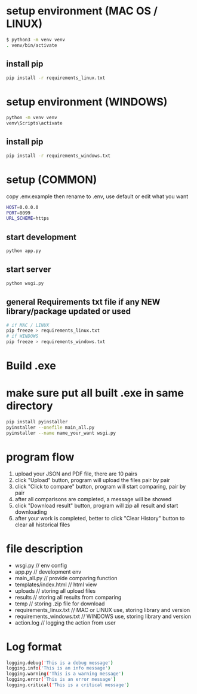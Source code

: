 # setup environment (MAC OS / LINUX)

```bash
$ python3 -m venv venv
. venv/bin/activate
```

## install pip

```bash
pip install -r requirements_linux.txt
```

# setup environment (WINDOWS)

```bash
python -m venv venv
venv\Scripts\activate
```

## install pip

```bash
pip install -r requirements_windows.txt
```

# setup (COMMON)

<!-- .env.example -->

copy .env.example then rename to .env, use default or edit what you want

```bash
HOST=0.0.0.0
PORT=8099
URL_SCHEME=https
```

## start development

```bash
python app.py
```

## start server

```bash
python wsgi.py
```

## general Requirements txt file if any NEW library/package updated or used

```bash
# if MAC / LINUX
pip freeze > requirements_linux.txt
# if WINDOWS
pip freeze > requirements_windows.txt
```

# Build .exe

# make sure put all built .exe in same directory

```bash
pip install pyinstaller
pyinstaller --onefile main_all.py
pyinstaller --name name_your_want wsgi.py
```

# program flow

1. upload your JSON and PDF file, there are 10 pairs
2. click "Upload" button, program will upload the files pair by pair
3. click "Click to compare" button, program will start comparing, pair by pair
4. after all comparisons are completed, a message will be showed
5. click "Download result" button, program will zip all result and start downloading
6. after your work is completed, better to click "Clear History" button to clear all historical files

# file description

- wsgi.py // env config
- app.py // development env
- main_all.py // provide comparing function
- templates/index.html // html view
- uploads // storing all upload files
- results // storing all results from comparing
- temp // storing .zip file for download
- requirements_linux.txt // MAC or LINUX use, storing library and version
- requirements_windows.txt // WINDOWS use, storing library and version
- action.log // logging the action from user

# Log format

```bash
logging.debug('This is a debug message')
logging.info('This is an info message')
logging.warning('This is a warning message')
logging.error('This is an error message')
logging.critical('This is a critical message')
```
